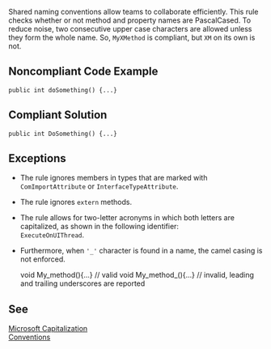 
Shared naming conventions allow teams to collaborate efficiently. This rule checks whether or not method and property names are PascalCased. To reduce noise, two consecutive upper case characters are allowed unless they form the whole name. So, `MyXMethod` is compliant, but `XM` on its own is not.

## Noncompliant Code Example


    public int doSomething() {...}


## Compliant Solution


    public int DoSomething() {...}


## Exceptions

- The rule ignores members in types that are marked with `ComImportAttribute` or `InterfaceTypeAttribute`.
- The rule ignores `extern` methods.
- The rule allows for two-letter acronyms in which both letters are capitalized, as shown in the following identifier:<br>  `ExecuteOnUIThread`.
- Furthermore, when `'_'` character is found in a name, the camel casing is not enforced.



    void My_method(){...} // valid
    void My_method_(){...} // invalid, leading and trailing underscores are reported


## See

[Microsoft Capitalization<br>Conventions](https://docs.microsoft.com/en-us/dotnet/standard/design-guidelines/capitalization-conventions)

